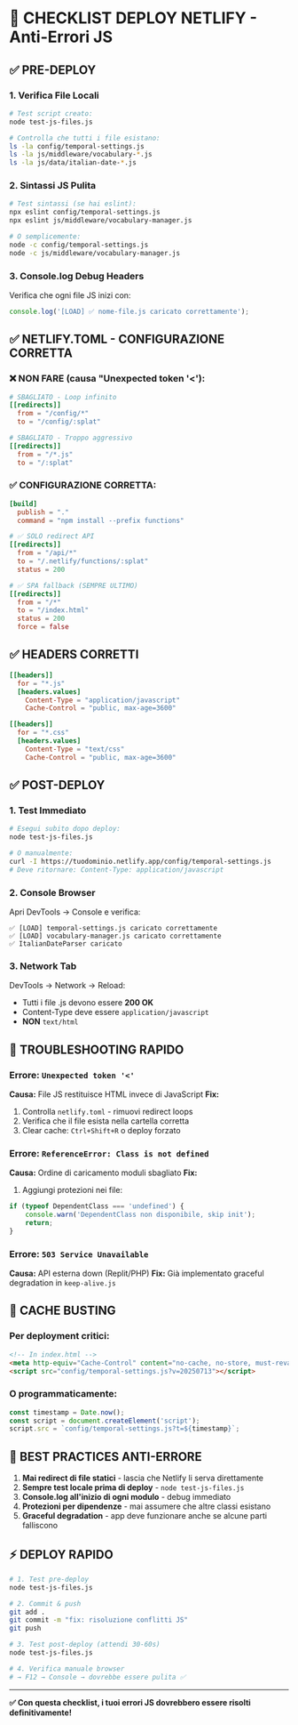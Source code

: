 # 🚀 CHECKLIST DEPLOY NETLIFY - Anti-Errori JS

## ✅ PRE-DEPLOY

### 1. **Verifica File Locali**
```bash
# Test script creato:
node test-js-files.js

# Controlla che tutti i file esistano:
ls -la config/temporal-settings.js
ls -la js/middleware/vocabulary-*.js
ls -la js/data/italian-date-*.js
```

### 2. **Sintassi JS Pulita**
```bash
# Test sintassi (se hai eslint):
npx eslint config/temporal-settings.js
npx eslint js/middleware/vocabulary-manager.js

# O semplicemente:
node -c config/temporal-settings.js
node -c js/middleware/vocabulary-manager.js
```

### 3. **Console.log Debug Headers**
Verifica che ogni file JS inizi con:
```javascript
console.log('[LOAD] ✅ nome-file.js caricato correttamente');
```

## ✅ NETLIFY.TOML - CONFIGURAZIONE CORRETTA

### ❌ **NON FARE** (causa "Unexpected token '<'):
```toml
# SBAGLIATO - Loop infinito
[[redirects]]
  from = "/config/*"
  to = "/config/:splat"

# SBAGLIATO - Troppo aggressivo  
[[redirects]]
  from = "/*.js"
  to = "/:splat"
```

### ✅ **CONFIGURAZIONE CORRETTA**:
```toml
[build]
  publish = "."
  command = "npm install --prefix functions"

# ✅ SOLO redirect API
[[redirects]]
  from = "/api/*"
  to = "/.netlify/functions/:splat"
  status = 200

# ✅ SPA fallback (SEMPRE ULTIMO)
[[redirects]]
  from = "/*"
  to = "/index.html"
  status = 200
  force = false
```

## ✅ HEADERS CORRETTI

```toml
[[headers]]
  for = "*.js"
  [headers.values]
    Content-Type = "application/javascript"
    Cache-Control = "public, max-age=3600"

[[headers]]
  for = "*.css"
  [headers.values]
    Content-Type = "text/css"
    Cache-Control = "public, max-age=3600"
```

## ✅ POST-DEPLOY

### 1. **Test Immediato**
```bash
# Esegui subito dopo deploy:
node test-js-files.js

# O manualmente:
curl -I https://tuodominio.netlify.app/config/temporal-settings.js
# Deve ritornare: Content-Type: application/javascript
```

### 2. **Console Browser**
Apri DevTools → Console e verifica:
```
✅ [LOAD] temporal-settings.js caricato correttamente
✅ [LOAD] vocabulary-manager.js caricato correttamente
✅ ItalianDateParser caricato
```

### 3. **Network Tab**
DevTools → Network → Reload:
- Tutti i file .js devono essere **200 OK**
- Content-Type deve essere `application/javascript`
- **NON** `text/html`

## 🚨 **TROUBLESHOOTING RAPIDO**

### Errore: `Unexpected token '<'`
**Causa:** File JS restituisce HTML invece di JavaScript
**Fix:** 
1. Controlla `netlify.toml` - rimuovi redirect loops
2. Verifica che il file esista nella cartella corretta
3. Clear cache: `Ctrl+Shift+R` o deploy forzato

### Errore: `ReferenceError: Class is not defined`  
**Causa:** Ordine di caricamento moduli sbagliato
**Fix:**
1. Aggiungi protezioni nei file:
```javascript
if (typeof DependentClass === 'undefined') {
    console.warn('DependentClass non disponibile, skip init');
    return;
}
```

### Errore: `503 Service Unavailable`
**Causa:** API esterna down (Replit/PHP)
**Fix:** Già implementato graceful degradation in `keep-alive.js`

## 🔧 **CACHE BUSTING**

### Per deployment critici:
```html
<!-- In index.html -->
<meta http-equiv="Cache-Control" content="no-cache, no-store, must-revalidate">
<script src="config/temporal-settings.js?v=20250713"></script>
```

### O programmaticamente:
```javascript
const timestamp = Date.now();
const script = document.createElement('script');
script.src = `config/temporal-settings.js?t=${timestamp}`;
```

## 🎯 **BEST PRACTICES ANTI-ERRORE**

1. **Mai redirect di file statici** - lascia che Netlify li serva direttamente
2. **Sempre test locale prima di deploy** - `node test-js-files.js`
3. **Console.log all'inizio di ogni modulo** - debug immediato
4. **Protezioni per dipendenze** - mai assumere che altre classi esistano
5. **Graceful degradation** - app deve funzionare anche se alcune parti falliscono

## ⚡ **DEPLOY RAPIDO**

```bash
# 1. Test pre-deploy
node test-js-files.js

# 2. Commit & push
git add .
git commit -m "fix: risoluzione conflitti JS"
git push

# 3. Test post-deploy (attendi 30-60s)
node test-js-files.js

# 4. Verifica manuale browser
# → F12 → Console → dovrebbe essere pulita ✅
```

---

**✅ Con questa checklist, i tuoi errori JS dovrebbero essere risolti definitivamente!**